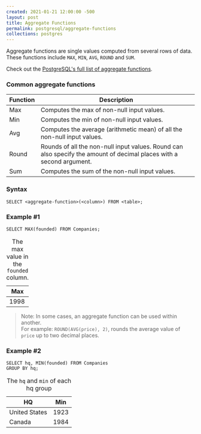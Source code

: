 ```yaml
---
created: 2021-01-21 12:00:00 -500
layout: post
title: Aggregate Functions
permalink: postgresql/aggregate-functions
collections: postgres
---
```


Aggregate functions are single values computed from several rows of data.
These functions include `MAX`, `MIN`, `AVG`, `ROUND` and `SUM`.

Check out the [PostgreSQL's full list of aggregate functions](https://www.postgresql.org/docs/14/functions-aggregate.html).

### Common aggregate functions

<table>
    <!-- <caption>Common aggregate functions</caption> -->
    <thead>
        <tr>
            <th>Function</th>
            <th>Description</th>
        </tr>
    </thead>
    <tbody>
        <tr>
            <td>Max</td>
            <td>Computes the max of non-null input values.</td>
        </tr>
        <tr>
            <td>Min</td>
            <td>Computes the min of non-null input values.</td>
        </tr>
        <tr>
            <td>Avg</td>
            <td>Computes the average (arithmetic mean) of all the non-null input values.</td>
        </tr>
        <tr>
            <td>Round</td>
            <td>Rounds of all the non-null input values. Round can also specify the amount of decimal places with a second argument.</td>
        </tr>
        <tr>
            <td>Sum</td>
            <td>Computes the sum of the non-null input values.</td>
        </tr>
    </tbody>
</table>

### Syntax

```https
SELECT <aggregate-function>(<column>) FROM <table>;
```

### Example #1
```https
SELECT MAX(founded) FROM Companies;
```

<table>
    <caption>The max value in the <code>founded</code> column.</caption>
    <thead>
        <tr>
            <th>Max</th>
        </tr>
    </thead>
    <tbody>
        <tr>
            <td>1998</td>
        </tr>
    </tbody>
</table>

> Note: In some cases, an aggregate function can be used within another. <br>
> For example: `ROUND(AVG(price), 2)`, rounds the average value of `price` up to two decimal places.

### Example #2
```https
SELECT hq, MIN(founded) FROM Companies 
GROUP BY hq;
```

<table>
    <caption>The <code>hq</code> and <code>min</code> of each hq group </caption>
    <thead>
        <tr>
            <th>HQ</th>
            <th>Min</th>
        </tr>
    </thead>
    <tbody>
        <tr>
            <td>United States</td>
            <td>1923</td>
        </tr>
        <tr>
            <td>Canada</td>
            <td>1984</td>
        </tr>
    </tbody>
</table>

